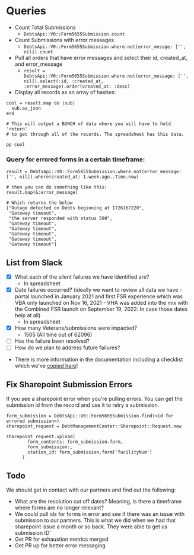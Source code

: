 # Queries

* Count Total Submissions
  * `DebtsApi::V0::Form5655Submission.count`
* Count Submissions with error messages
  * `DebtsApi::V0::Form5655Submission.where.not(error_messge: ['', nil]).count`
* Pull all orders that have error messages and select their id, created_at, and error_message
  * `result = DebtsApi::V0::Form5655Submission.where.not(error_message: ['', nil]).select(:id, :created_at, :error_message).order(created_at: :desc)`
* Display all records as an array of hashes:
```
cool = result.map do |sub|
  sub.as_json
end

# This will output a BUNCH of data where you will have to hold 'return'
# to get through all of the records. The spreadsheet has this data.

pp cool
```

### Query for errored forms in a certain timeframe:
```
result = DebtsApi::V0::Form5655Submission.where.not(error_message: ['', nil]).where(created_at: 1.week.ago..Time.now)

# then you can do something like this:
result.map(&:error_message)

# Which returns the below
["Outage detected on Debts beginning at 1726167220",
 "Gateway timeout",
 "the server responded with status 500",
 "Gateway timeout",
 "Gateway timeout",
 "Gateway timeout",
 "Gateway timeout",
 "Gateway timeout"]
```

## List from Slack
- [x] What each of the silent failures we have identified are?
  - In spreadsheet
- [x] Date failures occurred? (ideally we want to review all data we have - portal launched in January 2021 and first FSR experience which was VBA only launched on Nov 16, 2021 - VHA was added into the mix with the Combined FSR launch on September 19, 2022: In case those dates help at all)
  - In spreadsheet
- [x] How many Veterans/submissions were impacted?
  - 1505 (All time out of 62096)
- [ ] Has the failure been resolved?
- [ ] How do we plan to address future failures?

- There is more information in the documentation including a checklist which we've [copied here](https://github.com/department-of-veterans-affairs/va.gov-team/blob/master/teams/vsa/teams/benefits-memorials-2/engineering/back-end/silent-errors/checklist.md)!

## Fix Sharepoint Submission Errors
If you see a sharepoint error when you're pulling errors. You can get the submission id from the record and use it to retry a submission.

```
form_submission = DebtsApi::V0::Form5655Submission.find(<id for errored submission>)
sharepoint_request = DebtManagementCenter::Sharepoint::Request.new

sharepoint_request.upload(
        form_contents: form_submission.form,
        form_submission:,
        station_id: form_submission.form['facilityNum']
      )
```

## Todo
We should get in contact with our partners and find out the following:
* What are the resolution cut off dates? Meaning, is there a timeframe where forms are no longer relevant?
* We could pull ids for forms in error and see if there was an issue with submission to our partners. This is what we did when we had that sharepoint issue a month or so back. They were able to get us submission ID'
* Get PR for exhaustion metrics merged
* Get PR up for better error messaging
